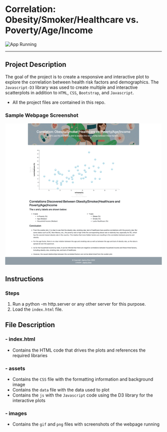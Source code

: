 # Correlation: Obesity/Smoker/Healthcare vs. Poverty/Age/Income

![App Running](images/sample.gif "Webpage Running")

---

## Project Description

The goal of the project is to create a responsive and interactive plot to explore the correlation between health risk factors and demographics. The `Javascript-D3` library was used to create multiple and interactive scatterplots in addition to `HTML`, `CSS`, `Bootstrap`, and `Javascript`.

- All the project files are contained in this repo.


### Sample Webpage Screenshot


![Screenshot](images/sample.png "Screenshot")


## Instructions

### Steps

1. Run a python -m http.server or any other server for this purpose.
2. Load the `index.html` file.


## File Description

### - index.html

- Contains the HTML code that drives the plots and references the required libraries

### - assets

- Contains the `CSS` file with the formatting information and background image
- Contains the `data` file with the data used to plot
- Contains the `js` with the `Javascript` code using the D3 library for the interactive plots

### - images

- Contains the `gif` and `png` files with screenshots of the webpage running